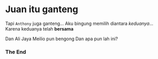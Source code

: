 # Juan itu ganteng

Tapi `Anthony` juga ganteng...
Aku bingung memilih diantara *keduanya*...
Karena keduanya telah **bersama**

Dan Ali Jaya Meilio pun bengong
Dan apa pun lah ini?

### The End